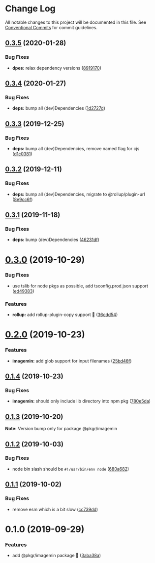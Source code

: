 # Change Log

All notable changes to this project will be documented in this file.
See [Conventional Commits](https://conventionalcommits.org) for commit guidelines.

## [0.3.5](https://github.com/rx-ts/pkgr/compare/@pkgr/imagemin@0.3.4...@pkgr/imagemin@0.3.5) (2020-01-28)


### Bug Fixes

* **dpes:** relax dependency versions ([8919170](https://github.com/rx-ts/pkgr/commit/89191703260a3b6b0b01b72374ed27054a6dd6ba))





## [0.3.4](https://github.com/rx-ts/pkgr/compare/@pkgr/imagemin@0.3.3...@pkgr/imagemin@0.3.4) (2020-01-27)


### Bug Fixes

* **deps:** bump all (dev)Dependencies ([1d2727d](https://github.com/rx-ts/pkgr/commit/1d2727d9a14ff65e7a46c049feb9aec6824b78bf))





## [0.3.3](https://github.com/rx-ts/pkgr/compare/@pkgr/imagemin@0.3.2...@pkgr/imagemin@0.3.3) (2019-12-25)


### Bug Fixes

* **deps:** bump all (dev)Dependencies, remove named flag for cjs ([d1c0381](https://github.com/rx-ts/pkgr/commit/d1c03815fb0061065113be22c45e64443013d89c))





## [0.3.2](https://github.com/rx-ts/pkgr/compare/@pkgr/imagemin@0.3.1...@pkgr/imagemin@0.3.2) (2019-12-11)


### Bug Fixes

* **deps:** bump all (dev)Dependencies, migrate to @rollup/plugin-url ([8e9cc6f](https://github.com/rx-ts/pkgr/commit/8e9cc6fbab8facf71e445e4e4921f2c419a4792f))





## [0.3.1](https://github.com/rx-ts/pkgr/compare/@pkgr/imagemin@0.3.0...@pkgr/imagemin@0.3.1) (2019-11-18)


### Bug Fixes

* **deps:** bump (dev)Dependencies ([46231df](https://github.com/rx-ts/pkgr/commit/46231df4592b709b60a73e271b007cc2eaa6a50a))





# [0.3.0](https://github.com/rx-ts/pkgr/compare/@pkgr/imagemin@0.2.0...@pkgr/imagemin@0.3.0) (2019-10-29)


### Bug Fixes

* use tslib for node pkgs as possible, add tsconfig.prod.json support ([ed49383](https://github.com/rx-ts/pkgr/commit/ed49383b1869c7a24ac765a16b3fba2579773dc1))


### Features

* **rollup:** add rollup-plugin-copy support :tada: ([36cdd54](https://github.com/rx-ts/pkgr/commit/36cdd54de912403373834d860eafb2c1b7038239))





# [0.2.0](https://github.com/rx-ts/pkgr/compare/@pkgr/imagemin@0.1.4...@pkgr/imagemin@0.2.0) (2019-10-23)


### Features

* **imagemin:** add glob support for input filenames ([25bd46f](https://github.com/rx-ts/pkgr/commit/25bd46f75cf5063ed3418ae11ece5d007ce17f60))





## [0.1.4](https://github.com/rx-ts/pkgr/compare/@pkgr/imagemin@0.1.3...@pkgr/imagemin@0.1.4) (2019-10-23)


### Bug Fixes

* **imagemin:** should only include lib directory into npm pkg ([780e5da](https://github.com/rx-ts/pkgr/commit/780e5dae349b7b2d613effd5af047823fa59d030))





## [0.1.3](https://github.com/rx-ts/pkgr/compare/@pkgr/imagemin@0.1.2...@pkgr/imagemin@0.1.3) (2019-10-20)

**Note:** Version bump only for package @pkgr/imagemin





## [0.1.2](https://github.com/rx-ts/pkgr/compare/@pkgr/imagemin@0.1.1...@pkgr/imagemin@0.1.2) (2019-10-03)


### Bug Fixes

* node bin slash should be `#!/usr/bin/env node` ([680a682](https://github.com/rx-ts/pkgr/commit/680a682))





## [0.1.1](https://github.com/rx-ts/pkgr/compare/@pkgr/imagemin@0.1.0...@pkgr/imagemin@0.1.1) (2019-10-02)


### Bug Fixes

* remove esm which is a bit slow ([cc739dd](https://github.com/rx-ts/pkgr/commit/cc739dd))





# 0.1.0 (2019-09-29)


### Features

* add @pkgr/imagemin package :tada: ([3aba38a](https://github.com/rx-ts/pkgr/commit/3aba38a))
